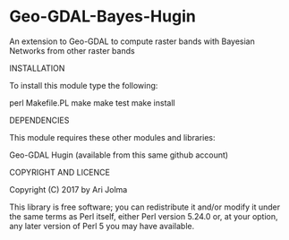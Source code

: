 # Geo-GDAL-Bayes-Hugin
An extension to Geo-GDAL to compute raster bands with Bayesian Networks from other raster bands

INSTALLATION

To install this module type the following:

   perl Makefile.PL
   make
   make test
   make install

DEPENDENCIES

This module requires these other modules and libraries:

  Geo-GDAL
  Hugin (available from this same github account)

COPYRIGHT AND LICENCE

Copyright (C) 2017 by Ari Jolma

This library is free software; you can redistribute it and/or modify
it under the same terms as Perl itself, either Perl version 5.24.0 or,
at your option, any later version of Perl 5 you may have available.
